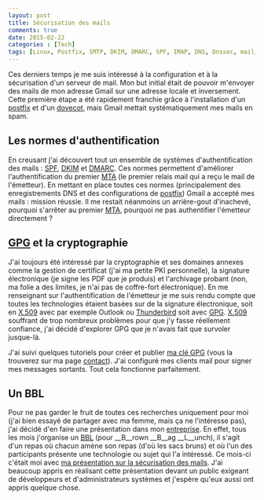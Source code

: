 ```yaml
---
layout: post
title: Sécurisation des mails
comments: true    
date: 2015-02-22
categories : [Tech]
tags: [Linux, Postfix, SMTP, DKIM, DMARC, SPF, IMAP, DNS, Dnssec, mail, gpg, dovecot]
---
```


Ces derniers temps je me suis intéressé à la configuration et à la sécurisation d'un serveur de mail.
Mon but initial était de pouvoir m'envoyer des mails de mon adresse Gmail sur une adresse locale et inversement.
Cette première étape a été rapidement franchie grâce à l'installation d'un [postfix] et d'un [dovecot], mais Gmail mettait systématiquement mes mails en spam.

Les normes d'authentification
------------------------

En creusant j'ai découvert tout un ensemble de systèmes d'authentification des mails : [SPF], [DKIM] et [DMARC].
Ces normes permettent d'améliorer l'authentification du premier [MTA]  (le premier relais mail qui a reçu le mail de l'émetteur).
En mettant en place toutes ces normes (principalement des enregistrements DNS et des configurations de [postfix]) Gmail a accepté mes mails : mission réussie.
Il me restait néanmoins un arrière-gout d'inachevé, pourquoi s'arrêter au premier [MTA], pourquoi ne pas authentifier l'émetteur directement ?

[GPG] et la cryptographie
-------------------------

J'ai toujours été intéressé par la cryptographie et ses domaines annexes comme la gestion de certificat (j'ai ma petite PKI personnelle), la signature électronique (je signe les PDF que je produis) et l'archivage probant (non, ma folie a des limites, je n'ai pas de coffre-fort électronique).
En me renseignant sur l'authentification de l'émetteur je me suis rendu compte que toutes les technologies étaient basées sur de la signature électronique, soit en [X.509] avec par exemple Outlook ou [Thunderbird] soit avec [GPG].
[X.509] souffrant de trop nombreux problèmes pour que j'y fasse réellement confiance, j'ai décidé d'explorer GPG que je n'avais fait que survoler jusque-là.

J'ai suivi quelques tutoriels pour créer et publier [ma clé GPG](https://pgp.mit.edu/pks/lookup?op=vindex&search=0x49E573FA0D70DDA6) (vous la trouverez sur ma page [contact](/contact.html)).
J'ai configuré mes clients mail pour signer mes messages sortants.
Tout cela fonctionne parfaitement.

Un BBL
------

Pour ne pas garder le fruit de toutes ces recherches uniquement pour moi (j'ai bien essayé de partager avec ma femme, mais ça ne l'intéresse pas), j'ai décidé d'en faire une présentation dans mon [entreprise](//www.sogelink.fr).
En effet, tous les mois j'organise un [BBL]  (pour __B__rown __B__ag __L__unch), il s'agit d'un repas où chacun amène son repas (d'où les sacs bruns) et où l'un des participants présente une technologie ou sujet qui l'a intéressé.
Ce mois-ci c'était moi avec [ma présentation sur la sécurisation des mails](/presentations/securite-mails.html).
J'ai beaucoup appris en réalisant cette présentation devant un public exigeant de développeurs et d'administrateurs systèmes et j'espère qu'eux aussi ont appris quelque chose.

[postfix]: //en.wikipedia.org/wiki/Postfix_(software) "Postfix MTA"
[dovecot]: //en.wikipedia.org/wiki/Dovecot_(software) "Open-Source IMAP and POP server"
[SPF]: //en.wikipedia.org/wiki/Sender_Policy_Framework "Sender Policy Framework"
[DKIM]: //en.wikipedia.org/wiki/DomainKeys_Identified_Mail "DomainKeys Identified Mail"
[DMARC]: //en.wikipedia.org/wiki/DMARC "Domain-based Message Authentication, Reporting and Conformance"
[GPG]: //www.gnupg.org "Gnu Privacy Guard, implémentation libre de openPGP"
[X.509]: //en.wikipedia.org/wiki/X.509 "Standard X.509 de l'ITU"
[Thunderbird]: //www.mozilla.org/fr/thunderbird/ "Open-Source MUA"
[MTA]: //en.wikipedia.org/wiki/Message_transfer_agent "Message Transfert Agent"
[BBL]: //www.brownbaglunch.fr/ "Brown Bag Lunch"

